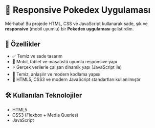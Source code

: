 # 📱 Responsive Pokedex Uygulaması

Merhaba! Bu projede HTML, CSS ve JavaScript kullanarak sade, şık ve **responsive** (mobil uyumlu) bir **Pokedex uygulaması** geliştirdim.

## 🚀 Özellikler

- ✅ Temiz ve sade tasarım
- 📱 Mobil, tablet ve masaüstü uyumlu responsive yapı
- ⚡ Gerçek verilerle çalışan dinamik yapı (JavaScript ile)
- 🧼 Temiz, anlaşılır ve modern kodlama yapısı
- 🧩 HTML5, CSS3 ve modern JavaScript standartları kullanılmıştır

## 🛠️ Kullanılan Teknolojiler

- HTML5
- CSS3 (Flexbox + Media Queries)
- JavaScript 

